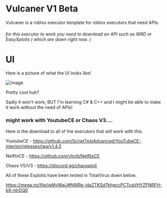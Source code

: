 # Vulcaner V1 Beta
Vulcaner is a roblox executor template for roblox executors that need APIs.
###### for this executor to work you need to download an API such as WRD or EasyXploits ( which are down right now. )

# UI
Here is a picture of what the UI looks like!

![image](https://github.com/emac3399son/emac3399son.github.io/assets/123843274/58101f4f-4095-4258-a35c-2711187ee56e)

Pretty cool huh?

Sadly it won't work, BUT I'm learning C# & C++ and I might be able to make it work without the need of APIs!

### might work with YoutubeCE or Chaos V3....

Here is the download to all of the executors that will work with this.


YoutubeCE - https://github.com/ScriptTestAdvanced/YouTubeCE-injector/releases/tag/v1.4.5


NetflixCE - https://github.com/vlorb/NetflixCE


Chaos V5/V3 - https://discord.gg/chaosploit

All of these Exploits have been tested in TotalVirus down below.


https://mega.nz/file/jgMyWajJ#NWRe-jdaZTKSd7khgccPCTcaVHYZFNRFH-bX-ntrDQ0


